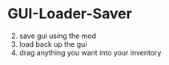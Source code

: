 # GUI-Loader-Saver

2) save gui using the mod
3) load back up the gui 
4) drag anything you want into your inventory
